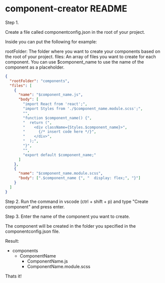 # component-creator README

Step 1.

Create a file called componentconfig.json in the root of your project.

Inside you can put the following for example:

rootFolder: The folder where you want to create your components based on the root of your project.
files: An array of files you want to create for each component. You can use $component_name to use the name of the component as a placeholder.

```json
{
  "rootFolder": "components",
  "files": [
    {
      "name": "$component_name.js",
      "body": [
        "import React from 'react';",
        "import Styles from './$component_name.module.scss';",
        "",
        "function $component_name() {",
        "  return (",
        "    <div className={Styles.$component_name}>",
        "      {/* insert code here */}",
        "    </div>",
        "  );",
        "}",
        "",
        "export default $component_name;"
      ]
    },
    {
      "name": "$component_name.module.scss",
      "body": [".$component_name {", "  display: flex;", "}"]
    }
  ]
}
```

Step 2. Run the command in vscode (ctrl + shift + p) and type "Create component" and press enter.

Step 3. Enter the name of the component you want to create.

The component will be created in the folder you specified in the componentconfig.json file.

Result:

- components
  - ComponentName
    - ComponentName.js
    - ComponentName.module.scss

Thats it!
